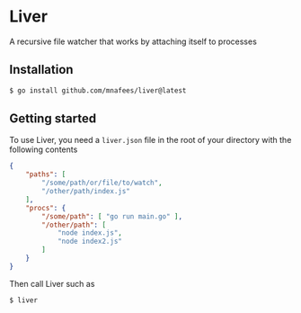 # Liver

A recursive file watcher that works by attaching itself to processes

## Installation

```bash
$ go install github.com/mnafees/liver@latest
```

## Getting started

To use Liver, you need a `liver.json` file in the root of your directory with the following contents
```json
{
    "paths": [
        "/some/path/or/file/to/watch",
        "/other/path/index.js"
    ],
    "procs": {
        "/some/path": [ "go run main.go" ],
        "/other/path": [
            "node index.js",
            "node index2.js"
        ]
    }
}
```

Then call Liver such as
```bash
$ liver
```
